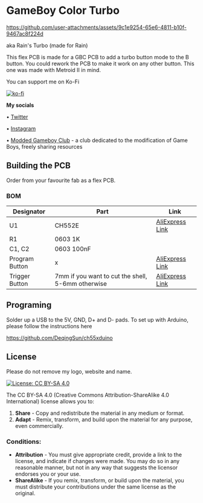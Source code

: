 # GameBoy Color Turbo 



https://github.com/user-attachments/assets/9c1e9254-65e6-4811-b10f-9467ac8f224d



aka Rain's Turbo (made for Rain)

This flex PCB is made for a GBC PCB to add a turbo button mode to the B button. You could rework the PCB to make it work on any other button. This one was made with Metroid II in mind.

You can support me on Ko-Fi

[![ko-fi](https://ko-fi.com/img/githubbutton_sm.svg)](https://ko-fi.com/L4L12T33R)

**My socials**

• [Twitter](https://twitter.com/natalie_thenerd) 

• [Instagram](https://www.instagram.com/natalie.thenerd/) 

• [Modded Gameboy Club](https://moddedgameboy.club/) - a club dedicated to the modification of Game Boys, freely sharing resources

## Building the PCB

Order from your favourite fab as a flex PCB. 

### BOM
| Designator | Part | Link |
|-------------| -----| -----|
| U1 | CH552E | [AliExpress Link](https://s.click.aliexpress.com/e/_DBPrq0r)
| R1 | 0603 1K |
| C1, C2 | 0603 100nF |
| Program Button | x | [AliExpress Link](https://s.click.aliexpress.com/e/_DCfsiNZ)
| Trigger Button | 7mm if you want to cut the shell, 5-6mm otherwise | [AliExpress Link](https://s.click.aliexpress.com/e/_DlA5P0j)


## Programing

Solder up a USB to the 5V, GND, D+ and D- pads. To set up with Arduino, please follow the instructions here

https://github.com/DeqingSun/ch55xduino


## License

Please do not remove my logo, website and name.

[![License: CC BY-SA 4.0](https://img.shields.io/badge/License-CC_BY--SA_4.0-lightgrey.svg)](https://creativecommons.org/licenses/by-sa/4.0/)

The CC BY-SA 4.0 (Creative Commons Attribution-ShareAlike 4.0 International) license allows you to:

1. **Share** - Copy and redistribute the material in any medium or format.
2. **Adapt** - Remix, transform, and build upon the material for any purpose, even commercially.

### Conditions:

- **Attribution** - You must give appropriate credit, provide a link to the license, and indicate if changes were made. You may do so in any reasonable manner, but not in any way that suggests the licensor endorses you or your use.
- **ShareAlike** - If you remix, transform, or build upon the material, you must distribute your contributions under the same license as the original.
